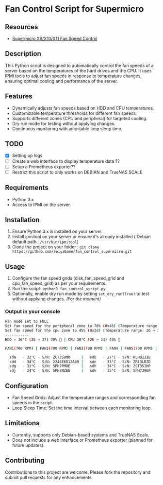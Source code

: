# Fan Control Script for Supermicro

## Resources

- [Supermicro X9/X10/X11 Fan Speed Control](https://forums.servethehome.com/index.php?resources/supermicro-x9-x10-x11-fan-speed-control.20/)

## Description
This Python script is designed to automatically control the fan speeds of a server based on the temperatures of 
the hard drives and the CPU. It uses IPMI tools to adjust fan speeds in response to temperature changes, ensuring 
optimal cooling and performance of the server.

## Features
- Dynamically adjusts fan speeds based on HDD and CPU temperatures.
- Customizable temperature thresholds for different fan speeds.
- Supports different zones (CPU and peripheral) for targeted cooling.
- Dry run mode for testing without applying changes.
- Continuous monitoring with adjustable loop sleep time.

## TODO

- [x] Setting up logs
- [ ] Create a web interface to display temperature data ??
- [ ] Setup a Prometheus exporter??
- [ ] Restrict this script to only works on DEBIAN and TrueNAS SCALE

## Requirements
- Python 3.x
- Access to IPMI on the server.

## Installation
1. Ensure Python 3.x is installed on your server.
2. Install ipmitool on your server or ensure it's already installed ( Debian default path : `/usr/bin/ipmitool`)
3. Clone the project on your folder : `git clone https://github.com/SeiyaGame/fan_control_supermicro.git`

## Usage
1. Configure the fan speed grids (disk_fan_speed_grid and cpu_fan_speed_grid) as per your requirements.
2. Run the script: `python3 fan_control_script.py`
3. Optionally, enable dry run mode by setting `set_dry_run(True)` to test without applying changes. _(For the moment)_

### Output in your console

```bash
Fan mode set to FULL
Set fan speed for the peripheral zone to 70% (0x46) (Temperature range: 35 → 37)
Set fan speed for the cpu zone to 45% (0x2d) (Temperature range: 26 → 34)
-----------
HDD ↑ 36°C (35 → 37) 70% 💨 | CPU 30°C (26 → 34) 45% 💨

FAN1(700 RPM) | FAN2(700 RPM) | FAN3(700 RPM) | FAN4 | FAN5(700 RPM) | FANA(1000 RPM) | FANB(1000 RPM)

  sda   - 32°C - S/N: ZCT3S9M0     |   sdb   - 27°C - S/N: HLH01J2B     |   sdc   - 32°C - S/N: 2244E6812B23
  sdd   - 34°C - S/N: 2244E6812A49 |   sde   - 33°C - S/N: ZR13LBZD     |   sdf   - 36°C - S/N: ZCT3S7WH
  sdg   - 31°C - S/N: 5PH7PMDE     |   sdh   - 34°C - S/N: ZCT3S1HP     |   sdi   - 34°C - S/N: 5PH7P38E
  sdj   - 34°C - S/N: 5PH7NZEE     |   sdk   - 35°C - S/N: 5PH7J96F     | nvme0n1 - 48°C - S/N: 21337W443408
```

## Configuration
- Fan Speed Grids: Adjust the temperature ranges and corresponding fan speeds in the script.
- Loop Sleep Time: Set the time interval between each monitoring loop.

## Limitations
- Currently, supports only Debian-based systems and TrueNAS Scale.
- Does not include a web interface or Prometheus exporter (planned for future updates).

## Contributing
Contributions to this project are welcome. Please fork the repository and submit pull requests for any enhancements.